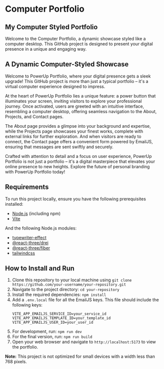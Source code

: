 # Computer Portfolio

## My Computer Styled Portfolio

Welcome to the Computer Portfolio, a dynamic showcase styled like a computer desktop. This GitHub project is designed to present your digital presence in a unique and engaging way.

## A Dynamic Computer-Styled Showcase

Welcome to PowerUp Portfolio, where your digital presence gets a sleek upgrade! This GitHub project is more than just a typical portfolio – it's a virtual computer experience designed to impress.

At the heart of PowerUp Portfolio lies a unique feature: a power button that illuminates your screen, inviting visitors to explore your professional journey. Once activated, users are greeted with an intuitive interface, resembling a computer desktop, offering seamless navigation to the About, Projects, and Contact pages.

The About page provides a glimpse into your background and expertise, while the Projects page showcases your finest works, complete with external links for further exploration. And when visitors are ready to connect, the Contact page offers a convenient form powered by EmailJS, ensuring that messages are sent swiftly and securely.

Crafted with attention to detail and a focus on user experience, PowerUp Portfolio is not just a portfolio – it's a digital masterpiece that elevates your online presence to new heights. Explore the future of personal branding with PowerUp Portfolio today!

## Requirements

To run this project locally, ensure you have the following prerequisites installed:

- [Node.js](https://nodejs.org/) (including npm)
- [Vite](https://vitejs.dev/)

And the following Node.js modules:

- [typewriter-effect](https://www.npmjs.com/package/typewriter-effect)
- [@react-three/drei](https://www.npmjs.com/package/@react-three/drei)
- [@react-three/fiber](https://www.npmjs.com/package/@react-three/fiber)
- [tailwindcss](https://www.npmjs.com/package/tailwindcss)

## How to Install and Run

1. Clone this repository to your local machine using `git clone https://github.com/your-username/your-repository.git`
2. Navigate to the project directory: `cd your-repository`
3. Install the required dependencies: `npm install`
4. Add a `.env.local` file for all the EmailJS keys. This file should include the following keys:
   ```env
   VITE_APP_EMAILJS_SERVICE_ID=your_service_id
   VITE_APP_EMAILJS_TEMPLATE_ID=your_template_id
   VITE_APP_EMAILJS_USER_ID=your_user_id
   ```
5. For development, run: `npm run dev`
6. For the final version, run: `npm run build`
7. Open your web browser and navigate to `http://localhost:5173` to view the portfolio.

**Note:** This project is not optimized for small devices with a width less than 768 pixels.
